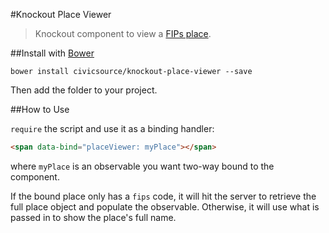 #Knockout Place Viewer

> Knockout component to view a [FIPs place](https://github.com/civicsource/fips).

##Install with [Bower](http://bower.io/)

```
bower install civicsource/knockout-place-viewer --save
```

Then add the folder to your project.

##How to Use

`require` the script and use it as a binding handler:

```html
<span data-bind="placeViewer: myPlace"></span>
```

where `myPlace` is an observable you want two-way bound to the component.

If the bound place only has a `fips` code, it will hit the server to retrieve the full place object and populate the observable. Otherwise, it will use what is passed in to show the place's full name.

